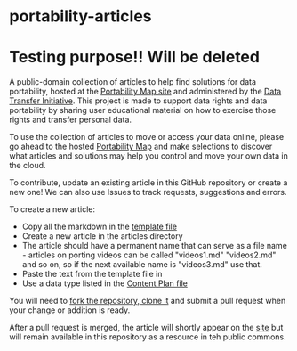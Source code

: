 # portability-articles

# Testing purpose!! Will be deleted
A public-domain collection of articles to help find solutions for data portability, hosted at the [Portability Map site](portmap.dtinit.org) and administered by the [Data Transfer Initiative](dtinit.org). This project is made to support data rights and data portability by sharing user educational material on how to exercise those rights and transfer personal data.

To use the collection of articles to move or access your data online, please go ahead to the hosted [Portability Map](portmap.dtinit.org) and make selections to discover what articles and solutions may help you control and move your own data in the cloud.

To contribute, update an existing article in this GitHub repository or create a new one! We can also use Issues to track requests, 
suggestions and errors.

To create a new article:
 * Copy all the markdown in the [template file](template.md)
 * Create a new article in the articles directory
 * The article should have a permanent name that can serve as a file name - articles on porting videos can be called
   "videos1.md" "videos2.md" and so on, so if the next available name is "videos3.md" use that.
 * Paste the text from the template file in
 * Use a data type listed in the [Content Plan file](content-plan.md)

You will need to [fork the repository, clone it](https://docs.github.com/en/pull-requests/collaborating-with-pull-requests/working-with-forks/fork-a-repo) and submit a pull request when your change or addition is ready.

After a pull request is merged, the article will shortly appear on the [site](portmap.dtinit.org) but will remain available in this repository as a resource in teh public commons.